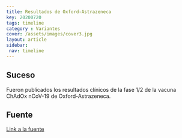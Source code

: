 ```yaml
---
title: Resultados de Oxford-Astrazeneca
key: 20200720
tags: timeline
category : Variantes
cover: /assets/images/cover3.jpg
layout: article
sidebar:
 nav: timeline
---
```


## Suceso

Fueron publicados los resultados clínicos de la fase 1/2 de la vacuna ChAdOx nCoV-19 de Oxford-Astrazeneca.

## Fuente
[Link a la fuente](https://www.thelancet.com/journals/lancet/article/PIIS0140-6736(20)31604-4/fulltext)